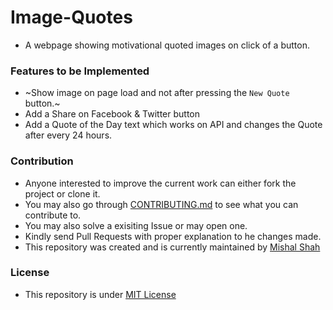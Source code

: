 # Image-Quotes
- A webpage showing motivational quoted images on click of a button.

### Features to be Implemented
- ~Show image on page load and not after pressing the ```New Quote``` button.~
- Add a Share on Facebook & Twitter button
- Add a Quote of the Day text which works on API and changes the Quote after every 24 hours.

### Contribution
- Anyone interested to improve the current work can either fork the project or clone it.
- You may also go through [CONTRIBUTING.md](https://github.com/mishal23/Image-Quotes/blob/master/CONTRIBUTING.md) to see what you can contribute to.
- You may also solve a exisiting Issue or may open one.
- Kindly send Pull Requests with proper explanation to he changes made.
- This repository was created and is currently maintained by [Mishal Shah](https://github.com/mishal23)
### License
- This repository is under [MIT License](https://github.com/mishal23/Image-Quotes/blob/master/LICENSE)
